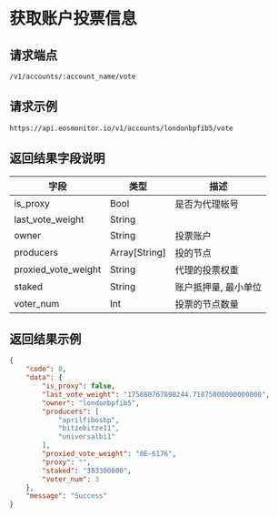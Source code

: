 # 获取账户投票信息

## 请求端点

`/v1/accounts/:account_name/vote`

## 请求示例

`https://api.eosmonitor.io/v1/accounts/londonbpfib5/vote`

## 返回结果字段说明

| 字段 | 类型 | 描述 |
| --- | --- | --- |
| is_proxy      | Bool       | 是否为代理帐号 |
| last_vote_weight     | String         |  |
| owner      | String        | 投票账户|
| producers        | Array[String]        | 投的节点|
| proxied_vote_weight | String | 代理的投票权重 |
| staked | String  |    账户抵押量, 最小单位 |
| voter_num | Int | 投票的节点数量|

## 返回结果示例

```json
{
    "code": 0,
    "data": {
        "is_proxy": false,
        "last_vote_weight": "175880767898244.71875000000000000",
        "owner": "londonbpfib5",
        "producers": [
            "aprilfibosbp",
            "bitzebitze11",
            "universalbi1"
        ],
        "proxied_vote_weight": "0E-6176",
        "proxy": "",
        "staked": "383300000",
        "voter_num": 3
    },
    "message": "Success"
}

```